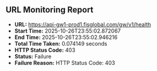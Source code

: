 ## URL Monitoring Report

- **URL:** https://api-gw1-prod1.fisglobal.com/gw/v1/health
- **Start Time:** 2025-10-26T23:55:02.872067
- **End Time:** 2025-10-26T23:55:02.946216
- **Total Time Taken:** 0.074149 seconds
- **HTTP Status Code:** 403
- **Status:** Failure
- **Failure Reason:** HTTP Status Code: 403
